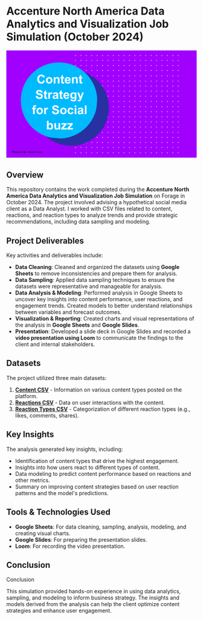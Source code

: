 # Accenture North America Data Analytics and Visualization Job Simulation (October 2024)

![Alt text describing the image](https://github.com/Karanarora274/Accenture-Data-Analysis-and-Visualisation/blob/main/Karan%20Social%20Buzz%20Presentation.png)

## Overview

This repository contains the work completed during the **Accenture North America Data Analytics and Visualization Job Simulation** on Forage in October 2024. The project involved advising a hypothetical social media client as a Data Analyst. I worked with CSV files related to content, reactions, and reaction types to analyze trends and provide strategic recommendations, including data sampling and modeling.

## Project Deliverables

Key activities and deliverables include:
- **Data Cleaning**: Cleaned and organized the datasets using **Google Sheets** to remove inconsistencies and prepare them for analysis.
- **Data Sampling**: Applied data sampling techniques to ensure the datasets were representative and manageable for analysis.
- **Data Analysis & Modeling**: Performed analysis in Google Sheets to uncover key insights into content performance, user reactions, and engagement trends. Created models to better understand relationships between variables and forecast outcomes.
- **Visualization & Reporting**: Created charts and visual representations of the analysis in **Google Sheets** and **Google Slides**.
- **Presentation**: Developed a slide deck in Google Slides and recorded a **video presentation using Loom** to communicate the findings to the client and internal stakeholders.

## Datasets

The project utilized three main datasets:
1. [**Content CSV**](https://docs.google.com/spreadsheets/d/1N-_B8HplRutpN21tMskid_IQNKun9mDwYaG7-o7AKws/edit?gid=820542644#gid=820542644) - Information on various content types posted on the platform.
2. [**Reactions CSV**](https://docs.google.com/spreadsheets/d/1mqYULie6EcRahumjnn7P1d8rcjBFJDGg3kEHv6a4dJk/edit?usp=sharing) - Data on user interactions with the content.
3. [**Reaction Types CSV**](https://docs.google.com/spreadsheets/d/1gMmFYPKTk-SoPDIT5d24nfgixqJ5irz29pbjUf6CpEI/edit?usp=sharing) - Categorization of different reaction types (e.g., likes, comments, shares).

## Key Insights

The analysis generated key insights, including:
- Identification of content types that drive the highest engagement.
- Insights into how users react to different types of content.
- Data modeling to predict content performance based on reactions and other metrics.
- Summary on improving content strategies based on user reaction patterns and the model's predictions.

## Tools & Technologies Used

- **Google Sheets**: For data cleaning, sampling, analysis, modeling, and creating visual charts.
- **Google Slides**: For preparing the presentation slides.
- **Loom**: For recording the video presentation.

## Conclusion

Conclusion

This simulation provided hands-on experience in using data analytics, sampling, and modeling to inform business strategy. The insights and models derived from the analysis can help the client optimize content strategies and enhance user engagement.
  
